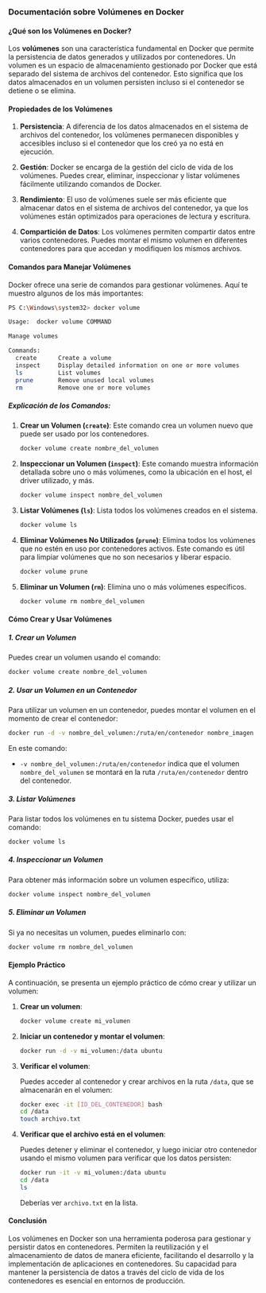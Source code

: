 ### Documentación sobre Volúmenes en Docker

#### ¿Qué son los Volúmenes en Docker?

Los **volúmenes** son una característica fundamental en Docker que permite la persistencia de datos generados y utilizados por contenedores. Un volumen es un espacio de almacenamiento gestionado por Docker que está separado del sistema de archivos del contenedor. Esto significa que los datos almacenados en un volumen persisten incluso si el contenedor se detiene o se elimina.

#### Propiedades de los Volúmenes

1. **Persistencia**: A diferencia de los datos almacenados en el sistema de archivos del contenedor, los volúmenes permanecen disponibles y accesibles incluso si el contenedor que los creó ya no está en ejecución.

2. **Gestión**: Docker se encarga de la gestión del ciclo de vida de los volúmenes. Puedes crear, eliminar, inspeccionar y listar volúmenes fácilmente utilizando comandos de Docker.

3. **Rendimiento**: El uso de volúmenes suele ser más eficiente que almacenar datos en el sistema de archivos del contenedor, ya que los volúmenes están optimizados para operaciones de lectura y escritura.

4. **Compartición de Datos**: Los volúmenes permiten compartir datos entre varios contenedores. Puedes montar el mismo volumen en diferentes contenedores para que accedan y modifiquen los mismos archivos.

#### Comandos para Manejar Volúmenes

Docker ofrece una serie de comandos para gestionar volúmenes. Aquí te muestro algunos de los más importantes:

```bash
PS C:\Windows\system32> docker volume

Usage:  docker volume COMMAND

Manage volumes

Commands:
  create      Create a volume
  inspect     Display detailed information on one or more volumes
  ls          List volumes
  prune       Remove unused local volumes
  rm          Remove one or more volumes
```

##### Explicación de los Comandos:

1. **Crear un Volumen (`create`)**:
   Este comando crea un volumen nuevo que puede ser usado por los contenedores.
   
   ```bash
   docker volume create nombre_del_volumen
   ```

2. **Inspeccionar un Volumen (`inspect`)**:
   Este comando muestra información detallada sobre uno o más volúmenes, como la ubicación en el host, el driver utilizado, y más.

   ```bash
   docker volume inspect nombre_del_volumen
   ```

3. **Listar Volúmenes (`ls`)**:
   Lista todos los volúmenes creados en el sistema.

   ```bash
   docker volume ls
   ```

4. **Eliminar Volúmenes No Utilizados (`prune`)**:
   Elimina todos los volúmenes que no estén en uso por contenedores activos. Este comando es útil para limpiar volúmenes que no son necesarios y liberar espacio.

   ```bash
   docker volume prune
   ```

5. **Eliminar un Volumen (`rm`)**:
   Elimina uno o más volúmenes específicos.

   ```bash
   docker volume rm nombre_del_volumen
   ```

#### Cómo Crear y Usar Volúmenes

##### 1. Crear un Volumen

Puedes crear un volumen usando el comando:

```bash
docker volume create nombre_del_volumen
```

##### 2. Usar un Volumen en un Contenedor

Para utilizar un volumen en un contenedor, puedes montar el volumen en el momento de crear el contenedor:

```bash
docker run -d -v nombre_del_volumen:/ruta/en/contenedor nombre_imagen
```

En este comando:

- `-v nombre_del_volumen:/ruta/en/contenedor` indica que el volumen `nombre_del_volumen` se montará en la ruta `/ruta/en/contenedor` dentro del contenedor.

##### 3. Listar Volúmenes

Para listar todos los volúmenes en tu sistema Docker, puedes usar el comando:

```bash
docker volume ls
```

##### 4. Inspeccionar un Volumen

Para obtener más información sobre un volumen específico, utiliza:

```bash
docker volume inspect nombre_del_volumen
```

##### 5. Eliminar un Volumen

Si ya no necesitas un volumen, puedes eliminarlo con:

```bash
docker volume rm nombre_del_volumen
```

#### Ejemplo Práctico

A continuación, se presenta un ejemplo práctico de cómo crear y utilizar un volumen:

1. **Crear un volumen**:

   ```bash
   docker volume create mi_volumen
   ```

2. **Iniciar un contenedor y montar el volumen**:

   ```bash
   docker run -d -v mi_volumen:/data ubuntu
   ```

3. **Verificar el volumen**:

   Puedes acceder al contenedor y crear archivos en la ruta `/data`, que se almacenarán en el volumen:

   ```bash
   docker exec -it [ID_DEL_CONTENEDOR] bash
   cd /data
   touch archivo.txt
   ```

4. **Verificar que el archivo está en el volumen**:

   Puedes detener y eliminar el contenedor, y luego iniciar otro contenedor usando el mismo volumen para verificar que los datos persisten:

   ```bash
   docker run -it -v mi_volumen:/data ubuntu
   cd /data
   ls
   ```

   Deberías ver `archivo.txt` en la lista.

#### Conclusión

Los volúmenes en Docker son una herramienta poderosa para gestionar y persistir datos en contenedores. Permiten la reutilización y el almacenamiento de datos de manera eficiente, facilitando el desarrollo y la implementación de aplicaciones en contenedores. Su capacidad para mantener la persistencia de datos a través del ciclo de vida de los contenedores es esencial en entornos de producción.